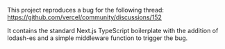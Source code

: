 This project reproduces a bug for the following thread: https://github.com/vercel/community/discussions/152

It contains the standard Next.js TypeScript boilerplate with the addition of lodash-es and a simple middleware function to trigger the bug. 
